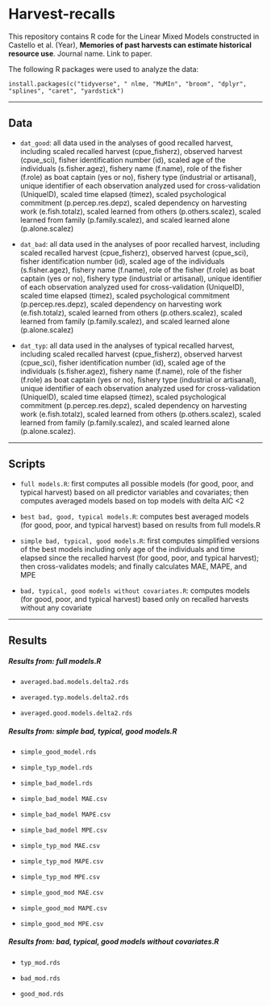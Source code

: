 # Harvest-recalls
This repository contains R code for the Linear Mixed Models constructed in Castello et al. (Year), **Memories of past harvests can estimate historical resource use**. Journal name. Link to paper.

The following R packages were used to analyze the data:
```
install.packages(c("tidyverse", " nlme, "MuMIn", "broom", "dplyr", "splines", "caret", "yardstick")
```
_________________________
## **Data**

* `dat_good`: all data used in the analyses of good recalled harvest, including scaled recalled harvest (cpue_fisherz), observed harvest (cpue_sci), fisher identification number (id), scaled age of the individuals (s.fisher.agez), fishery name (f.name), role of the fisher (f.role) as boat captain (yes or no), fishery type (industrial or artisanal), unique identifier of each observation analyzed used for cross-validation (UniqueID), scaled time elapsed (timez), scaled psychological commitment (p.percep.res.depz), scaled dependency on harvesting work (e.fish.totalz), scaled learned from others (p.others.scalez), scaled learned from family (p.family.scalez), and scaled learned alone (p.alone.scalez)

* `dat_bad`: all data used in the analyses of poor recalled harvest, including scaled recalled harvest (cpue_fisherz), observed harvest (cpue_sci), fisher identification number (id), scaled age of the individuals (s.fisher.agez), fishery name (f.name), role of the fisher (f.role) as boat captain (yes or no), fishery type (industrial or artisanal), unique identifier of each observation analyzed used for cross-validation (UniqueID), scaled time elapsed (timez), scaled psychological commitment (p.percep.res.depz), scaled dependency on harvesting work (e.fish.totalz), scaled learned from others (p.others.scalez), scaled learned from family (p.family.scalez), and scaled learned alone (p.alone.scalez)

* `dat_typ`: all data used in the analyses of typical recalled harvest, including scaled recalled harvest (cpue_fisherz), observed harvest (cpue_sci), fisher identification number (id), scaled age of the individuals (s.fisher.agez), fishery name (f.name), role of the fisher (f.role) as boat captain (yes or no), fishery type (industrial or artisanal), unique identifier of each observation analyzed used for cross-validation (UniqueID), scaled time elapsed (timez), scaled psychological commitment (p.percep.res.depz), scaled dependency on harvesting work (e.fish.totalz), scaled learned from others (p.others.scalez), scaled learned from family (p.family.scalez), and scaled learned alone (p.alone.scalez).

_________________________
## **Scripts**

* `full models.R`: first computes all possible models (for good, poor, and typical harvest) based on all predictor variables and covariates; then computes averaged models based on top models with delta AIC <2

* `best bad, good, typical models.R`: computes best averaged models (for good, poor, and typical harvest) based on results from full models.R

* `simple bad, typical, good models.R`: first computes simplified versions of the best models including only age of the individuals and time elapsed since the recalled harvest (for good, poor, and typical harvest); then cross-validates models; and finally calculates MAE, MAPE, and MPE

* `bad, typical, good models without covariates.R`: computes models (for good, poor, and typical harvest) based only on recalled harvests without any covariate

_________________________
## **Results**

##### *Results from: full models.R*

 * `averaged.bad.models.delta2.rds`

 * `averaged.typ.models.delta2.rds`

 * `averaged.good.models.delta2.rds`


##### *Results from: simple bad, typical, good models.R*

 * `simple_good_model.rds`

 * `simple_typ_model.rds`

 * `simple_bad_model.rds`

 * `simple_bad_model MAE.csv`

 * `simple_bad_model MAPE.csv`

 * `simple_bad_model MPE.csv`

 * `simple_typ_mod MAE.csv`

 * `simple_typ_mod MAPE.csv`

 * `simple_typ_mod MPE.csv`

 * `simple_good_mod MAE.csv`

 * `simple_good_mod MAPE.csv`

 * `simple_good_mod MPE.csv`


##### *Results from: bad, typical, good models without covariates.R*

  * `typ_mod.rds`

  * `bad_mod.rds`

  * `good_mod.rds`
